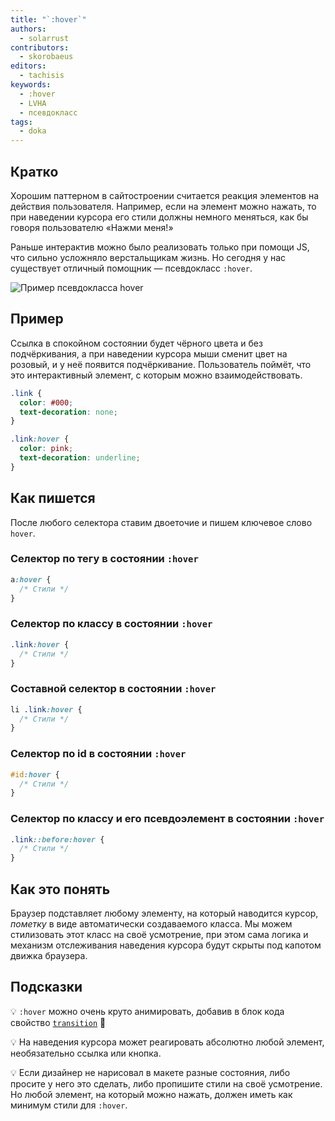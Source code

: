 ```yaml
---
title: "`:hover`"
authors:
  - solarrust
contributors:
  - skorobaeus
editors:
  - tachisis
keywords:
  - :hover
  - LVHA
  - псевдокласс
tags:
  - doka
---
```


## Кратко

Хорошим паттерном в сайтостроении считается реакция элементов на действия пользователя. Например, если на элемент можно нажать, то при наведении курсора его стили должны немного меняться, как бы говоря пользователю «Нажми меня!»

Раньше интерактив можно было реализовать только при помощи JS, что сильно усложняло верстальщикам жизнь. Но сегодня у нас существует отличный помощник — псевдокласс `:hover`.

![Пример псевдокласса hover](images/hover.gif)

## Пример

Ссылка в спокойном состоянии будет чёрного цвета и без подчёркивания, а при наведении курсора мыши сменит цвет на розовый, и у неё появится подчёркивание. Пользователь поймёт, что это интерактивный элемент, с которым можно взаимодействовать.

```css
.link {
  color: #000;
  text-decoration: none;
}

.link:hover {
  color: pink;
  text-decoration: underline;
}
```

## Как пишется

После любого селектора ставим двоеточие и пишем ключевое слово `hover`.

### Селектор по тегу в состоянии `:hover`

```css
a:hover {
  /* Стили */
}
```

### Селектор по классу в состоянии `:hover`

```css
.link:hover {
  /* Стили */
}
```

### Составной селектор в состоянии `:hover`

```css
li .link:hover {
  /* Стили */
}
```

### Селектор по id в состоянии `:hover`

```css
#id:hover {
  /* Стили */
}
```

### Селектор по классу и его псевдоэлемент в состоянии `:hover`

```css
.link::before:hover {
  /* Стили */
}
```

## Как это понять

Браузер подставляет любому элементу, на который наводится курсор, _пометку_ в виде автоматически создаваемого класса. Мы можем стилизовать этот класс на своё усмотрение, при этом сама логика и механизм отслеживания наведения курсора будут скрыты под капотом движка браузера.

## Подсказки

💡 `:hover` можно очень круто анимировать, добавив в блок кода свойство [`transition`](/css/transition) 🎉

💡 На наведения курсора может реагировать абсолютно любой элемент, необязательно ссылка или кнопка.

💡 Если дизайнер не нарисовал в макете разные состояния, либо просите у него это сделать, либо пропишите стили на своё усмотрение. Но любой элемент, на который можно нажать, должен иметь как минимум стили для `:hover`.
